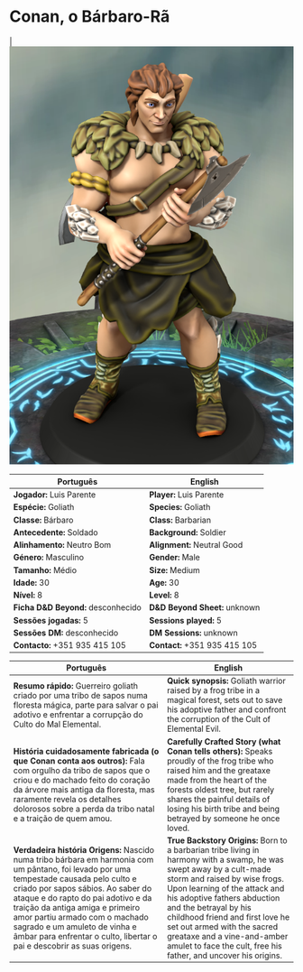 
# Conan, o Bárbaro-Rã

|![Conan, o Bárbaro-Rã](pc_conan_barbaro_ra.png) 


| Português | English |
|-----------|---------|
| **Jogador:** Luis Parente | **Player:** Luis Parente |
| **Espécie:** Goliath | **Species:** Goliath |
| **Classe:** Bárbaro | **Class:** Barbarian |
| **Antecedente:** Soldado | **Background:** Soldier |
| **Alinhamento:** Neutro Bom | **Alignment:** Neutral Good |
| **Género:** Masculino | **Gender:** Male |
| **Tamanho:** Médio | **Size:** Medium |
| **Idade:** 30 | **Age:** 30 |
| **Nível:** 8 | **Level:** 8 |
| **Ficha D&D Beyond:** desconhecido | **D&D Beyond Sheet:** unknown |
| **Sessões jogadas:** 5 | **Sessions played:** 5 |
| **Sessões DM:** desconhecido | **DM Sessions:** unknown |
| **Contacto:** +351 935 415 105 | **Contact:** +351 935 415 105 |

| Português | English |
|-----------|---------|
| **Resumo rápido:** Guerreiro goliath criado por uma tribo de sapos numa floresta mágica, parte para salvar o pai adotivo e enfrentar a corrupção do Culto do Mal Elemental. | **Quick synopsis:** Goliath warrior raised by a frog tribe in a magical forest, sets out to save his adoptive father and confront the corruption of the Cult of Elemental Evil. |
| **História cuidadosamente fabricada (o que Conan conta aos outros):** Fala com orgulho da tribo de sapos que o criou e do machado feito do coração da árvore mais antiga da floresta, mas raramente revela os detalhes dolorosos sobre a perda da tribo natal e a traição de quem amou. | **Carefully Crafted Story (what Conan tells others):** Speaks proudly of the frog tribe who raised him and the greataxe made from the heart of the forests oldest tree, but rarely shares the painful details of losing his birth tribe and being betrayed by someone he once loved. |
| **Verdadeira história  Origens:** Nascido numa tribo bárbara em harmonia com um pântano, foi levado por uma tempestade causada pelo culto e criado por sapos sábios. Ao saber do ataque e do rapto do pai adotivo  e da traição da antiga amiga e primeiro amor  partiu armado com o machado sagrado e um amuleto de vinha e âmbar para enfrentar o culto, libertar o pai e descobrir as suas origens. | **True Backstory  Origins:** Born to a barbarian tribe living in harmony with a swamp, he was swept away by a cult-made storm and raised by wise frogs. Upon learning of the attack and his adoptive fathers abduction  and the betrayal by his childhood friend and first love  he set out armed with the sacred greataxe and a vine-and-amber amulet to face the cult, free his father, and uncover his origins. |




















